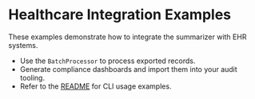 # Healthcare Integration Examples

These examples demonstrate how to integrate the summarizer with EHR systems.

- Use the `BatchProcessor` to process exported records.
- Generate compliance dashboards and import them into your audit tooling.
- Refer to the [README](../README.md) for CLI usage examples.

